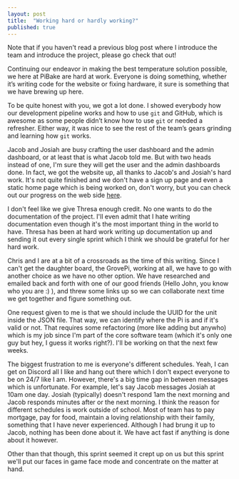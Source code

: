 ```yaml
---
layout: post
title:  "Working hard or hardly working?"
published: true
---
```



Note that if you haven't read a previous blog post where I introduce the team and introduce the project, please go check that out!

Continuing our endeavor in making the best temperature solution possible, we here at PiBake are hard at work. Everyone is doing something, whether it’s writing code for the website or fixing hardware, it sure is something that we have brewing up here.

To be quite honest with you, we got a lot done. I showed everybody how our development pipeline works and how to use `git` and GitHub, which is awesome as some people didn’t know how to use `git` or needed a refresher. Either way, it was nice to see the rest of the team’s gears grinding and learning how `git` works.

Jacob and Josiah are busy crafting the user dashboard and the admin dashboard, or at least that is what Jacob told me. But with two heads instead of one, I'm sure they will get the user and the admin dashboards done. In fact, we got the website up, all thanks to Jacob's and Josiah's hard work. It's not quite finished and we don't have a sign up page and even a static home page which is being worked on, don't worry, but you can check out our progress on the web side [here](https://thepibake.com/).

I don't feel like we give Thresa enough credit. No one wants to do the documentation of the project. I'll even admit that I hate writing documentation even though it's the most important thing in the world to have. Thresa has been at hard work writing up documentation up and sending it out every single sprint which I think we should be grateful for her hard work.

Chris and I are at a bit of a crossroads as the time of this writing. Since I can't get the daughter board, the GrovePi, working at all, we have to go with another choice as we have no other option. We have researched and emailed back and forth with one of our good friends (Hello John, you know who you are :) ), and threw some links up so we can collaborate next time we get together and figure something out.

One request given to me is that we should include the UUID for the unit inside the JSON file. That way, we can identify where the Pi is and if it's valid or not. That requires some refactoring (more like adding but anywho) which is my job since I'm part of the core software team (which it's only one guy but hey, I guess it works right?). I'll be working on that the next few weeks.

The biggest frustration to me is everyone's different schedules. Yeah, I can get on Discord all I like and hang out there which I don't expect everyone to be on 24/7 like I am. However, there's a big time gap in between messages which is unfortunate. For example, let's say Jacob messages Josiah at 10am one day. Josiah (typically) doesn't respond 1am the next morning and Jacob responds minutes after or the next morning. I think the reason for different schedules is work outside of school. Most of team has to pay mortgage, pay for food, maintain a loving relationship with their family, something that I have never experienced. Although I had brung it up to Jacob, nothing has been done about it. We have act fast if anything is done about it however.

Other than that though, this sprint seemed it crept up on us but this sprint we'll put our faces in game face mode and concentrate on the matter at hand.